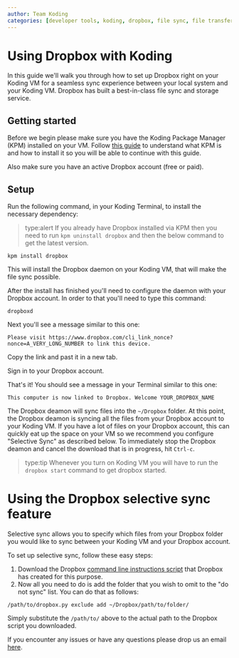 ```yaml
---
author: Team Koding
categories: [developer tools, koding, dropbox, file sync, file transfer]
---
```


# Using Dropbox with Koding

In this guide we'll walk you through how to set up Dropbox right on your Koding VM for a seamless sync experience between your local system and your Koding VM. Dropbox has built a best-in-class file sync and storage service.

## Getting started

Before we begin please make sure you have the Koding Package Manager (KPM) installed on your VM. Follow [this guide](http://learn.koding.com/kpm) to understand what KPM is and how to install it so you will be able to continue with this guide.

Also make sure you have an active Dropbox account (free or paid).

## Setup

Run the following command, in your Koding Terminal, to install the necessary dependency:

> type:alert
> If you already have Dropbox installed via KPM then you need to run `kpm uninstall dropbox` and then the below command to get the latest version.

```
kpm install dropbox
```

This will install the Dropbox daemon on your Koding VM, that will make the file sync possible.

After the install has finished you'll need to configure the daemon with your Dropbox account. In order to that you'll need to type this command:

```
dropboxd
```

Next you'll see a message similar to this one:

```
Please visit https://www.dropbox.com/cli_link_nonce?nonce=A_VERY_LONG_NUMBER to link this device.
```

Copy the link and past it in a new tab.

Sign in to your Dropbox account.

That's it! You should see a message in your Terminal similar to this one:

```
This computer is now linked to Dropbox. Welcome YOUR_DROPBOX_NAME
```
The Dropbox deamon will sync files into the `~/Dropbox` folder. At this point, the Dropbox deamon is syncing all the files from your Dropbox account to your Koding VM. If you have a lot of files on your Dropbox account, this can quickly eat up the space on your VM so we recommend you configure "Selective Sync" as described below. To immediately stop the Dropbox deamon and cancel the download that is in progress, hit `Ctrl-c`.

> type:tip
> Whenever you turn on Koding VM you will have to run the `dropbox start` command to get dropbox started.

# Using the Dropbox selective sync feature
Selective sync allows you to specify which files from your Dropbox folder you would like to sync between your Koding VM and your Dropbox account.

To set up selective sync, follow these easy steps:
1. Download the Dropbox [command line instructions script](https://www.dropbox.com/download?dl=packages/dropbox.py) that Dropbox has created for this purpose.
2. Now all you need to do is add the folder that you wish to omit to the "do not sync" list. You can do that as follows:
```
/path/to/dropbox.py exclude add ~/Dropbox/path/to/folder/
```
Simply substitute the `/path/to/` above to the actual path to the Dropbox script you downloaded.

If you encounter any issues or have any questions please drop us an email [here](mailto:support@koding.com).
